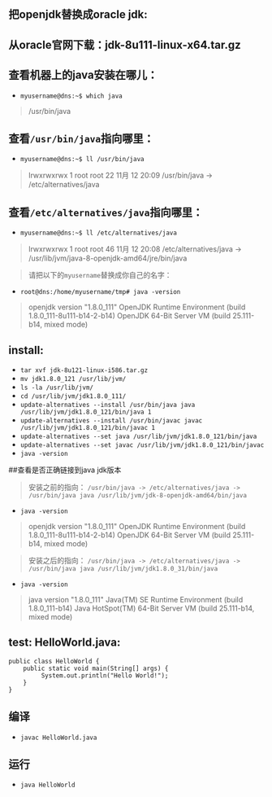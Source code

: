 ## 把openjdk替换成oracle jdk:

## 从oracle官网下载：jdk-8u111-linux-x64.tar.gz

## 查看机器上的java安装在哪儿：
+ `myusername@dns:~$ which java`
> /usr/bin/java

## 查看`/usr/bin/java`指向哪里：
+ `myusername@dns:~$ ll /usr/bin/java`
> lrwxrwxrwx 1 root root 22 11月 12 20:09 /usr/bin/java -> /etc/alternatives/java

## 查看`/etc/alternatives/java`指向哪里：
+ `myusername@dns:~$ ll /etc/alternatives/java`
> lrwxrwxrwx 1 root root 46 11月 12 20:08 /etc/alternatives/java -> /usr/lib/jvm/java-8-openjdk-amd64/jre/bin/java


> 请把以下的`myusername`替换成你自己的名字：
+ `root@dns:/home/myusername/tmp# java -version`
> openjdk version "1.8.0_111"
OpenJDK Runtime Environment (build 1.8.0_111-8u111-b14-2-b14)
OpenJDK 64-Bit Server VM (build 25.111-b14, mixed mode)

## install:
+ `tar xvf jdk-8u121-linux-i586.tar.gz`
+ `mv jdk1.8.0_121 /usr/lib/jvm/`
+ `ls -la /usr/lib/jvm/`
+ `cd /usr/lib/jvm/jdk1.8.0_111/`
+ `update-alternatives --install /usr/bin/java java /usr/lib/jvm/jdk1.8.0_121/bin/java 1`
+ `update-alternatives --install /usr/bin/javac javac /usr/lib/jvm/jdk1.8.0_121/bin/javac 1`
+ `update-alternatives --set java /usr/lib/jvm/jdk1.8.0_121/bin/java`
+ `update-alternatives --set javac /usr/lib/jvm/jdk1.8.0_121/bin/javac`
+ `java -version`

##查看是否正确链接到java jdk版本

> 安装之前的指向：
`/usr/bin/java -> /etc/alternatives/java -> /usr/bin/java java /usr/lib/jvm/jdk-8-openjdk-amd64/bin/java`

+ `java -version`

> openjdk version "1.8.0_111"
OpenJDK Runtime Environment (build 1.8.0_111-8u111-b14-2-b14)
OpenJDK 64-Bit Server VM (build 25.111-b14, mixed mode)

> 安装之后的指向：
`/usr/bin/java -> /etc/alternatives/java -> /usr/bin/java java /usr/lib/jvm/jdk1.8.0_31/bin/java`

+ `java -version`
> java version "1.8.0_111"
Java(TM) SE Runtime Environment (build 1.8.0_111-b14)
Java HotSpot(TM) 64-Bit Server VM (build 25.111-b14, mixed mode)

## test: HelloWorld.java:
```
public class HelloWorld {
	public static void main(String[] args) {
		 System.out.println("Hello World!");
	}
}
```
## 编译
+ `javac HelloWorld.java`

## 运行
+ `java HelloWorld`   
